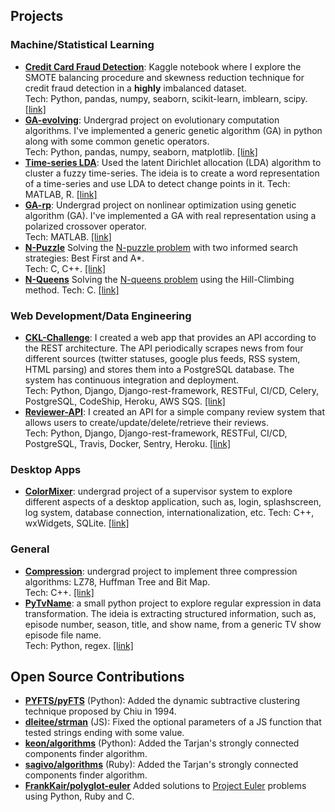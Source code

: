 ## Projects

### Machine/Statistical Learning
* [**Credit Card Fraud Detection**](https://www.kaggle.com/murilocamargos/credit-fraud-detection-with-smote): Kaggle notebook where I explore the SMOTE balancing procedure and skewness reduction technique for credit fraud detection in a **highly** imbalanced dataset.  
Tech: Python, pandas, numpy, seaborn, scikit-learn, imblearn, scipy. [[link]](https://www.kaggle.com/murilocamargos/credit-fraud-detection-with-smote)
* [**GA-evolving**](https://github.com/murilocamargos/ga-evolving): Undergrad project on evolutionary computation algorithms. I've implemented a generic genetic algorithm (GA) in python along with some common genetic operators.  
Tech: Python, pandas, numpy, seaborn, matplotlib. [[link]](https://github.com/murilocamargos/ga-evolving)
* [**Time-series LDA**](https://github.com/murilocamargos/time-series-lda): Used the latent Dirichlet allocation (LDA) algorithm to cluster a fuzzy time-series. The ideia is to create a word representation of a time-series and use LDA to detect change points in it.
Tech: MATLAB, R. [[link]](https://github.com/murilocamargos/time-series-lda)
* [**GA-rp**](https://github.com/murilocamargos/no-agrp): Undergrad project on nonlinear optimization using genetic algorithm (GA). I've implemented a GA with real representation using a polarized crossover operator.  
Tech: MATLAB. [[link]](https://github.com/murilocamargos/no-agrp)
* [**N-Puzzle**](https://github.com/murilocamargos/aedsiii-npuzzle) Solving the [N-puzzle problem](http://tristanpenman.com/demos/n-puzzle/) with two informed search strategies: Best First and A*.  
Tech: C, C++. [[link]](https://github.com/murilocamargos/aedsiii-npuzzle)
* [**N-Queens**](https://github.com/murilocamargos/aedsiii-nqueens) Solving the [N-queens problem](http://www.math.utah.edu/~alfeld/queens/queens.html.) using the Hill-Climbing method.
Tech: C. [[link]](https://github.com/murilocamargos/aedsiii-nqueens)

### Web Development/Data Engineering
* [**CKL-Challenge**](https://github.com/murilocamargos/ckl-challenge): I created a web app that provides an API according to the REST architecture. The API periodically scrapes news from four different sources (twitter statuses, google plus feeds, RSS system, HTML parsing) and stores them into a PostgreSQL database. The system has continuous integration and deployment.  
Tech: Python, Django, Django-rest-framework, RESTFul, CI/CD, Celery, PostgreSQL, CodeShip, Heroku, AWS SQS. [[link]](https://github.com/murilocamargos/ckl-challenge)
* [**Reviewer-API**](https://github.com/murilocamargos/reviewer-api): I created an API for a simple company review system that allows users to create/update/delete/retrieve their reviews.  
Tech: Python, Django, Django-rest-framework, RESTFul, CI/CD, PostgreSQL, Travis, Docker, Sentry, Heroku. [[link]](https://github.com/murilocamargos/reviewer-api)

### Desktop Apps
* [**ColorMixer**](https://github.com/murilocamargos/pac-tpiii-colormixer): undergrad project of a supervisor system to explore different aspects of a desktop application, such as, login, splashscreen, log system, database connection, internationalization, etc.
Tech: C++, wxWidgets, SQLite. [[link]](https://github.com/murilocamargos/reviewer-api)

### General
* [**Compression**](https://github.com/murilocamargos/aedsiii-compression): undergrad project to implement three compression algorithms: LZ78, Huffman Tree and Bit Map.  
Tech: C++. [[link]](https://github.com/murilocamargos/aedsiii-compression)
* [**PyTvName**](https://github.com/murilocamargos/pytvname): a small python project to explore regular expression in data transformation. The ideia is extracting structured information, such as, episode number, season, title, and show name, from a generic TV show episode file name.  
Tech: Python, regex. [[link]](https://github.com/murilocamargos/pytvname)



## Open Source Contributions
* [**PYFTS/pyFTS**](https://github.com/PYFTS/pyFTS/pull/26) (Python): Added the dynamic subtractive clustering technique proposed by Chiu in 1994.
* [**dleitee/strman**](https://github.com/dleitee/strman/pull/76) (JS): Fixed the optional parameters of a JS function that tested strings ending with some value.
* [**keon/algorithms**](https://github.com/keon/algorithms/pull/252) (Python): Added the Tarjan's strongly connected components finder algorithm.
* [**sagivo/algorithms**](https://github.com/sagivo/algorithms/pull/44) (Ruby): Added the Tarjan's strongly connected components finder algorithm.
* [**FrankKair/polyglot-euler**](https://github.com/FrankKair/polyglot-euler/pulls?q=is%3Apr+author%3Amurilocamargos+is%3Aclosed) Added solutions to [Project Euler](https://projecteuler.net/) problems using Python, Ruby and C.